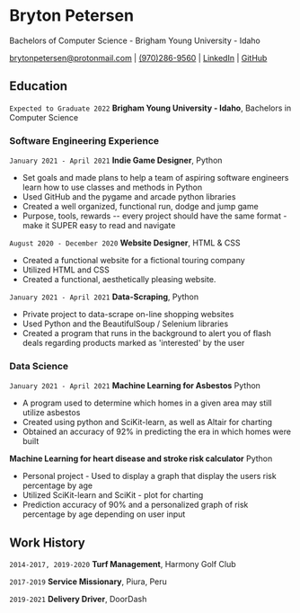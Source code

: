 # Bryton Petersen
Bachelors of Computer Science - Brigham Young University - Idaho

<div id="webaddress">
<a href="brytonpetersen@protonmail.com">brytonpetersen@protonmail.com</a>
| <a href=>(970)286-9560</a>
| <a href="https://www.linkedin.com/in/bryton-p-20485491/">LinkedIn</a>
| <a href="https://github.com/DangerLegs/PETERSEN_resume">GitHub</a>
</div>

<!-- https://www.monique.tech/the-art-of-markdown -->

## Education

`Expected to Graduate 2022`
__Brigham Young University - Idaho__, Bachelors in Computer Science


### Software Engineering Experience

`January 2021 - April 2021`
__Indie Game Designer__, Python 

- Set goals and made plans to help a team of aspiring software engineers learn how to use classes and methods in Python
- Used GitHub and the pygame and arcade python libraries
- Created a well organized, functional run, dodge and jump game
- Purpose, tools, rewards -- every project should have the same format - make it SUPER easy to read and navigate

`August 2020 - December 2020`
__Website Designer__, HTML & CSS

- Created a functional website for a fictional touring company
- Utilized HTML and CSS
- Created a functional, aesthetically pleasing website. 

`January 2021 - April 2021`
__Data-Scraping__, Python

- Private project to data-scrape on-line shopping websites
- Used Python and the BeautifulSoup / Selenium libraries
- Created a program that runs in the background to alert you of flash deals regarding products marked as 'interested' by the user

### Data Science

`January 2021 - April 2021`
__Machine Learning for Asbestos__ Python

- A program used to determine which homes in a given area may still utilize asbestos
- Created using python and SciKit-learn, as well as Altair for charting
- Obtained an accuracy of 92% in predicting the era in which homes were built

__Machine Learning for heart disease and stroke risk calculator__ Python

- Personal project - Used to display a graph that display the users risk percentage by age
- Utilized SciKit-learn and SciKit - plot for charting
- Prediction accuracy of 90% and a personalized graph of risk percentage by age depending on user input


## Work History

`2014-2017, 2019-2020`
__Turf Management__, Harmony Golf Club

`2017-2019`
__Service Missionary__, Piura, Peru

`2019-2021`
__Delivery Driver__, DoorDash


<!-- ### Footer

Last updated: May 2013 -->


